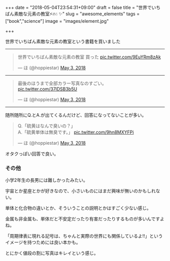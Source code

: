 +++
date = "2018-05-04T23:54:31+09:00"
draft = false
title = "世界でいちばん素敵な元素の教室⚡🔥💧 ✨"
slug = "awesome_elements"
tags = ["book","science"]
image = "images/element.jpg"

+++

世界でいちばん素敵な元素の教室という書籍を買いました

<!--more-->

----

<blockquote class="twitter-tweet" data-lang="en"><p lang="ja" dir="ltr">世界でいちばん素敵な元素の教室 買った <a href="https://t.co/9EuYRm8zAk">pic.twitter.com/9EuYRm8zAk</a></p>&mdash; ほ (@hoppiestar) <a href="https://twitter.com/hoppiestar/status/991955802612117505?ref_src=twsrc%5Etfw">May 3, 2018</a></blockquote>
<script async src="https://platform.twitter.com/widgets.js" charset="utf-8"></script>

----

<blockquote class="twitter-tweet" data-conversation="none" data-lang="en"><p lang="ja" dir="ltr">最後のほうまで全部カラー写真なのすごい。 <a href="https://t.co/37lDSB3b5U">pic.twitter.com/37lDSB3b5U</a></p>&mdash; ほ (@hoppiestar) <a href="https://twitter.com/hoppiestar/status/991956358055448576?ref_src=twsrc%5Etfw">May 3, 2018</a></blockquote>
<script async src="https://platform.twitter.com/widgets.js" charset="utf-8"></script>

----

随所随所にQ.とA.が出てくるんだけど、回答になってないことが多い。

<blockquote class="twitter-tweet" data-conversation="none" data-lang="en"><p lang="ja" dir="ltr">Q.「硫黄はなんで臭いの？」<br>A.「硫黄単体は無臭です。」 <a href="https://t.co/9hn8MXYFPi">pic.twitter.com/9hn8MXYFPi</a></p>&mdash; ほ (@hoppiestar) <a href="https://twitter.com/hoppiestar/status/991957204428206080?ref_src=twsrc%5Etfw">May 3, 2018</a></blockquote>
<script async src="https://platform.twitter.com/widgets.js" charset="utf-8"></script>

オタクっぽい回答で良い。

### その他

小学2年生の長男には難しかったみたい。

宇宙とか星座とかが好きなので、小さいものにはまだ興味が無いのかもしれない。

単体と化合物の違いとか、そういうことの説明とかはすごく少ない感じ。

金属も非金属も、単体だと不安定だったり有害だったりするものが多いんですよね。

「周期律表に現れる記号は、ちゃんと実際の世界にも関係しているよ!!」というイメージを持つためには良い本かも。

とにかく値段の割に写真はキレイという感じ。
<script type="text/javascript" src="/js/prism.js" async></script>
